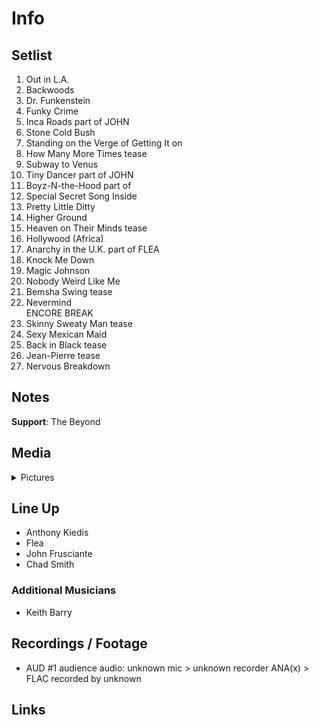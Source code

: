 # Info

## Setlist

1. Out in L.A.
2. Backwoods
3. Dr. Funkenstein
4. Funky Crime
5. Inca Roads part of JOHN
6. Stone Cold Bush
7. Standing on the Verge of Getting It on
8. How Many More Times tease
9. Subway to Venus
10. Tiny Dancer part of JOHN
11. Boyz-N-the-Hood part of
12. Special Secret Song Inside
13. Pretty Little Ditty
14. Higher Ground
15. Heaven on Their Minds tease
16. Hollywood (Africa)
17. Anarchy in the U.K. part of FLEA
18. Knock Me Down
19. Magic Johnson
20. Nobody Weird Like Me
21. Bemsha Swing tease
22. Nevermind
<br> ENCORE BREAK
23. Skinny Sweaty Man tease
24. Sexy Mexican Maid
25. Back in Black tease
26. Jean-Pierre tease
27. Nervous Breakdown

## Notes

**Support**: The Beyond

## Media 

<details>
  <summary>Pictures</summary>
  <!--<img alt="Setlist" title="Setlist" src="_.jpg" height="200" />
  <img alt="Flyer" title="Flyer" src="_.jpg" height="200" />
  <img alt="Clipper" title="Clipper" src="_.jpg" height="200" />
  <img alt="Ticket" title="Ticket" src="_.jpg" height="200" />
  -->
</details>

## Line Up

* Anthony Kiedis
* Flea
* John Frusciante
* Chad Smith

### Additional Musicians

* Keith Barry

## Recordings / Footage

* AUD #1 audience audio: unknown mic > unknown recorder ANA(x) > FLAC recorded by unknown

## Links
